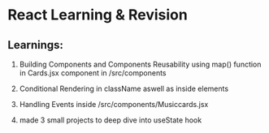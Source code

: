 # React Learning & Revision

## Learnings:

1.  Building Components and Components Reusability using map() function in Cards.jsx component in /src/components

2. Conditional Rendering in className aswell as inside elements

3. Handling Events inside /src/components/Musiccards.jsx

4. made 3 small projects to deep dive into useState hook